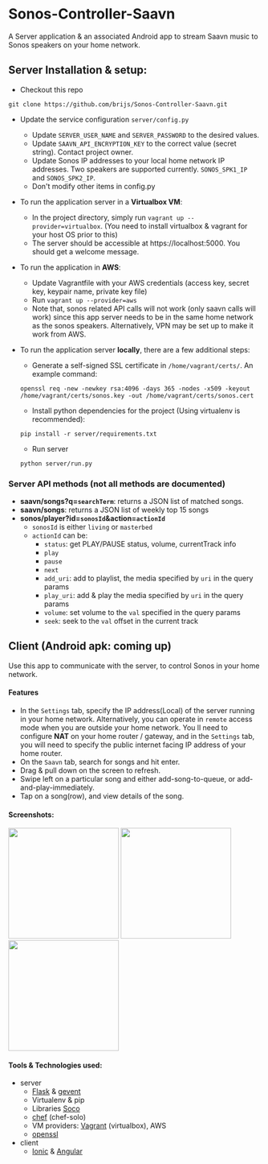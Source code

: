 # Sonos-Controller-Saavn
A Server application & an associated Android app to stream Saavn music to Sonos speakers on your home network.


## Server Installation & setup:
- Checkout this repo
```shellsession
git clone https://github.com/brijs/Sonos-Controller-Saavn.git
```
- Update the service configuration `server/config.py`
  - Update `SERVER_USER_NAME` and `SERVER_PASSWORD` to the desired values.
  - Update `SAAVN_API_ENCRYPTION_KEY` to the correct value (secret string). Contact project owner.
  - Update Sonos IP addresses to your local home network IP addresses. Two speakers are supported currently. `SONOS_SPK1_IP` and `SONOS_SPK2_IP`.
  - Don't modify other items in config.py

- To run the application server in a **Virtualbox VM**:
  - In the project directory, simply run `vagrant up --provider=virtualbox`. (You need to install virtualbox & vagrant for your host OS prior to this)
  - The server should be accessible at https://localhost:5000. You should get a welcome message.
- To run the application in **AWS**:
  - Update Vagrantfile with your AWS credentials (access key, secret key, keypair name, private key file)
  - Run `vagrant up --provider=aws`
  - Note that, sonos related API calls will not work (only saavn calls will work) since this app server needs to be in the same home network as the sonos speakers. Alternatively, VPN may be set up to make it work from AWS.
- To run the application server **locally**, there are a few additional steps:
  - Generate a self-signed SSL certificate in `/home/vagrant/certs/`. An example command:
  
  ```shellsession
  openssl req -new -newkey rsa:4096 -days 365 -nodes -x509 -keyout /home/vagrant/certs/sonos.key -out /home/vagrant/certs/sonos.cert
  ```
  - Install python dependencies for the project (Using virtualenv is recommended):
  ```shellsession
  pip install -r server/requirements.txt
  ```
  - Run server
  ```shellsession
  python server/run.py
  ```
  
  
### Server API methods (not all methods are documented)
- **saavn/songs?q=`searchTerm`**: returns a JSON list of matched songs.
- **saavn/songs**: returns a JSON list of weekly top 15 songs
- **sonos/player?id=`sonosId`&action=`actionId`**
  - `sonosId` is either `living` or `masterbed`
  - `actionId` can be:
    - `status`: get PLAY/PAUSE status, volume, currentTrack info
    - `play`
    - `pause`
    - `next`
    - `add_uri`: add to playlist, the media specified by `uri` in the query params
    - `play_uri`: add & play the media specified by `uri` in the query params
    - `volume`: set volume to the `val` specified in the query params
    - `seek`: seek to the `val` offset in the current track


## Client (Android apk: coming up)
Use this app to communicate with the server, to control Sonos in your home network. 

#### Features
- In the `Settings` tab, specify the IP address(Local) of the server running in your home network. Alternatively, you can operate in `remote` access mode when you are outside your home network. You ll need to configure **NAT** on your home router / gateway, and in the `Settings` tab, you will need to specify the public internet facing IP address of your home router.
- On the `Saavn` tab, search for songs and hit enter. 
- Drag & pull down on the screen to refresh.
- Swipe left on a particular song and either add-song-to-queue, or add-and-play-immediately.
- Tap on a song(row), and view details of the song.

#### Screenshots:

<img src="https://cloud.githubusercontent.com/assets/1574336/8323661/77c681de-1a15-11e5-8b49-3f0cfe823ea4.png" width="220">
<img src="https://cloud.githubusercontent.com/assets/1574336/8323583/58ec5faa-1a14-11e5-903a-12c2a5b6a7d9.png" width="220">
<img src="https://cloud.githubusercontent.com/assets/1574336/8323584/5ab3889a-1a14-11e5-9a44-1e28783f159f.png" width="220">


#### Tools & Technologies used:
- server
  - [Flask](http://flask.pocoo.org/) & [gevent](http://www.gevent.org/)
  - Virtualenv & pip
  - Libraries [Soco](https://github.com/SoCo/SoCo)
  - [chef](https://www.chef.io/chef/) (chef-solo)
  - VM providers: [Vagrant](https://www.vagrantup.com/) (virtualbox), AWS
  - [openssl](https://www.openssl.org/)
- client
  - [Ionic](http://ionicframework.com/) & [Angular](https://angularjs.org/)
  
